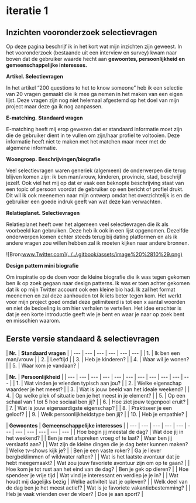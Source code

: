 # iteratie 1

## **Inzichten vooronderzoek selectievragen** 

Op deze pagina beschrijf ik in het kort wat mijn inzichten zijn geweest. In het vooronderzoek \(bestaande uit een interview en survey\) kwam naar boven dat de gebruiker waarde hecht aan **gewoontes, persoonlijkheid en gemeenschappelijke interesses.** 

**Artikel. Selectievragen**

In het artikel “200 questions to het to know someone” heb ik een selectie van 20 vragen gemaakt die ik mee ga nemen in het maken van een eigen lijst. Deze vragen zijn nog niet helemaal afgestemd op het doel van mijn project maar deze ga ik nog aanpassen. 

**E-matching.** **Standaard vragen**

E-matching heeft mij erop gewezen dat er standaard informatie moet zijn die de gebruiker dient in te vullen om zijn/haar profiel te voltooien. Deze informatie heeft niet te maken met het matchen maar meer met de algemene informatie. 

**Woongroep.** **Beschrijvingen/biografie**

Veel selectievragen waren generiek \(algemeen\) de onderwerpen die terug blijven komen zijn: ik ben man/vrouw, kinderen, provincie, stad, beschrijf jezelf. Ook viel het mij op dat er vaak een beknopte beschrijving staat van een topic of persoon voordat de gebruiker op een bericht of profiel drukt. Dit wil ik ook meenemen naar mijn ontwerp omdat het overzichtelijk is en de gebruiker een goede indruk geeft van wat deze kan verwachten.  

**Relatieplanet.** **Selectievragen**

Relatieplanet heeft over het algemeen veel selectievragen die ik als voorbeeld kan gebruiken. Deze heb ik ook in een lijst opgenomen. Dezelfde onderwerpen komen echter steeds terug bij dating platformen en als ik andere vragen zou willen hebben zal ik moeten kijken naar andere bronnen.  

![Bron:www.Twitter.com](../../.gitbook/assets/image%20%2810%29.png)

  
**Design pattern mini biografie** 

Om inspiratie op de doen voor de kleine biografie die ik was tegen gekomen ben ik op zoek gegaan naar design patterns. Ik was er toen achter gekomen dat ik op mijn Twitter account ook een kleine bio had. Ik zal het format meenemen en zal deze aanhouden tot ik iets beter tegen kom. Het werkt voor mijn project goed omdat deze gelimiteerd is tot een x aantal woorden en niet de bedoeling is om hier verhalen te vertellen. Het idee erachter is dat je een korte introductie geeft wie je bent en waar je naar op zoek bent en misschien waarom. 

## **Eerste versie standaard & selectievragen**

| **Nr.** | **Standaard vragen** |
| --- | --- | --- | --- | --- | --- |
| 1. | Ik ben een man/vrouw |
| 2. | Leeftijd |
| 3. | Heb je kinderen? |
| 4. | Waar wil je wonen? |
| 5. | Waar kom je vandaan? |

| **Nr.** | **Persoonlijkheid** |
| --- | --- | --- | --- | --- | --- | --- | --- | --- | --- | --- |
| 1. | Wat vinden je vrienden typisch aan jou? |
| 2. | Welke eigenschap waardeer je het meest? |
| 3. | Wat is jouw beeld van het ideale weekend? |
| 4. | Op welke plek of situatie ben je het meest in je element? |
| 5. | Op een schaal van 1 tot 5 hoe sociaal ben jij? |
| 6. | Hoe ziet jouw tegenpool eruit? |
| 7. | Wat is jouw eigenaardigste eigenschap? |
| 8. | Praktiseer je een geloof? |
| 9. | Welk persoonlijkheidstype ben jij? |
| 10. | Heb je empathie? |

| **Gewoontes** | **Gemeenschappelijke interesses** |
| --- | --- | --- | --- | --- | --- | --- | --- | --- | --- | --- |
| Hoe begin jij meestal de dag? | Wat doe jij in het weekend? |
| Ben je met afspreken vroeg of te laat? | Waar ben jij verslaafd aan? |
| Wat zijn de kleine dingen die je dag beter kunnen maken? | Welke tv-shows kijk je? |
| Ben je een vaste roker? | Ga je liever bergbeklimmen of wildwater raften? |
| Wat is het laatste avontuur dat je hebt meegemaakt? | Wat zou jouw favoriete avontuur zijn om op te gaan? |
| Hoe kom je tot rust aan het eind van de dag? | Ben je gek op dieren? |
| Hoe spendeer je vrije tijd | Wat vind je interessant en verdiep je je in? |
| Wat houdt mij dagelijks bezig | Welke activiteit laat je opleven? |
| Welk deel van de dag ben je het meest actief? | Wat is je favoriete vakantiebestemming? |
| Heb je vaak vrienden over de vloer? | Doe je aan sport? |

 


